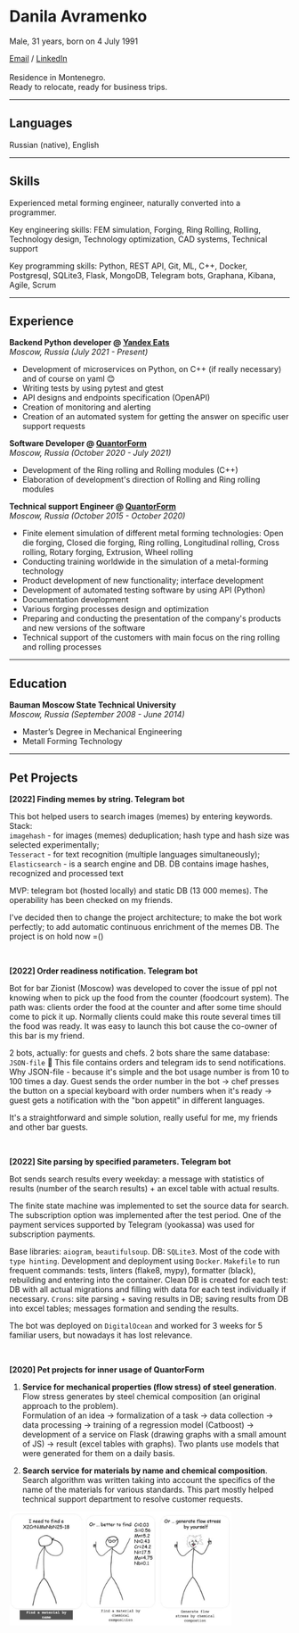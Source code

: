 # Danila Avramenko  
Male, 31 years, born on 4 July 1991  

[Email](mailto:danila.avramenko@gmail.com) / [LinkedIn](https://www.linkedin.com/in/danila-avramenko-77912ab9/)  
<br>
Residence in Montenegro.   
Ready to relocate, ready for business trips.

___
## Languages

Russian (native), English <br>

___
## Skills
Experienced metal forming engineer, naturally converted into a programmer.  

Key engineering skills: FEM simulation, Forging, Ring Rolling, Rolling, Technology design, Technology optimization, CAD systems, Technical support

Key programming skills: Python, REST API, Git, ML, C++, Docker, Postgresql, SQLite3, Flask, MongoDB, Telegram bots, Graphana, Kibana, Agile, Scrum

___
## Experience

**Backend Python developer @ [Yandex Eats](https://www.wikiwand.com/en/Yandex_Eda)** <br>
_Moscow, Russia (July 2021 - Present)_ <br>
- Development of microservices on Python, on C++ (if really necessary) and of course on yaml 😊
- Writing tests by using pytest and gtest
- API designs and endpoints specification (OpenAPI)
- Creation of monitoring and alerting
- Creation of an automated system for getting the answer on specific user support requests



**Software Developer @ [QuantorForm](https://www.linkedin.com/company/quantor-form/about/)** <br>
_Moscow, Russia (October 2020 - July 2021)_ <br>
- Development of the Ring rolling and Rolling modules (C++)
- Elaboration of development's direction of Rolling and Ring rolling modules



**Technical support Engineer @ [QuantorForm](https://www.linkedin.com/company/quantor-form/about/)** <br>
_Moscow, Russia (October 2015 - October 2020)_ <br>
- Finite element simulation of different metal forming technologies: Open die forging, Closed die forging, Ring rolling, Longitudinal rolling, Cross rolling, Rotary forging, Extrusion, Wheel rolling
- Conducting training worldwide in the simulation of a metal-forming technology
- Product development of new functionality; interface development
- Development of automated testing software by using API (Python)
- Documentation development
- Various forging processes design and optimization
- Preparing and conducting the presentation of the company's products and new versions of the software
- Technical support of the customers with main focus on the ring rolling and rolling processes



___
## Education
**Bauman Moscow State Technical University** <br>
_Moscow, Russia (September 2008 - June 2014)_ <br>
- Master’s Degree in Mechanical Engineering
- Metall Forming Technology

___
## Pet Projects
**[2022] Finding memes by string. Telegram bot**  

This bot helped users to search images (memes) by entering keywords.  
Stack:  
`imagehash` - for images (memes) deduplication; hash type and hash size was selected experimentally;  
`Tesseract` - for text recognition (multiple languages simultaneously);  
`Elasticsearch` - is a search engine and DB. DB contains image hashes, recognized and processed text

MVP: telegram bot (hosted locally) and static DB (13 000 memes). The operability has been checked on my friends.

I've decided then to change the project architecture; to make the bot work perfectly; to add automatic continuous enrichment of the memes DB. The project is on hold now =()


<br>

**[2022] Order readiness notification. Telegram bot**  

Bot for bar Zionist (Moscow) was developed to cover the issue of ppl not knowing when to pick up the food from the counter (foodcourt system). The path was: clients order the food at the counter and after some time should come to pick it up. Normally clients could make this route several times till the food was ready. It was easy to launch this bot cause the co-owner of this bar is my friend.

2 bots, actually: for guests and chefs. 2 bots share the same database: `JSON-file` 🙂 This file contains orders and telegram ids to send notifications. Why JSON-file - because it's simple and the bot usage number is from 10 to 100 times a day. 
Guest sends the order number in the bot -> chef presses the button on a special keyboard with order numbers when it's ready -> guest gets a notification with the "bon appetit" in different languages.

It's a straightforward and simple solution, really useful for me, my friends and other bar guests.  

<br>

**[2022] Site parsing by specified parameters. Telegram bot**   

Bot sends search results every weekday: a message with statistics of results (number of the search results) + an excel table with actual results.

The finite state machine was implemented to set the source data for search. 
The subscription option was implemented after the test period. One of the payment services supported by Telegram (yookassa) was used for subscription payments. 

Base libraries: `aiogram`, `beautifulsoup`. DB: `SQLite3`. Most of the code with `type hinting`. Development and deployment using `Docker`. `Makefile` to run frequent commands: tests, linters (flake8, mypy), formatter (black), rebuilding and entering into the container. Clean DB is created for each test: DB with all actual migrations and filling with data for each test individually if necessary. `Crons`: site parsing + saving results in DB; saving results from DB into excel tables; messages formation and sending the results.

The bot was deployed on `DigitalOcean` and worked for 3 weeks for 5 familiar users, but nowadays it has lost relevance.  

<br>

**[2020] Pet projects for inner usage of QuantorForm**  
 
1. **Service for mechanical properties (flow stress) of steel generation**. Flow stress generates by steel chemical composition (an original approach to the problem).  
Formulation of an idea -> formalization of a task -> data collection -> data processing -> training of a regression model (Catboost) -> development of a service on Flask (drawing graphs with a small amount of JS) -> result (excel tables with graphs). Two plants use models that were generated for them on a daily basis. 

2. **Search service for materials by name and chemical composition**.
Search algorithm was written taking into account the specifics of the name of the materials for various standards. This part mostly helped technical support department to resolve customer requests.

<img src="service.jpg" alt="drawing" width="400"/> <br>
